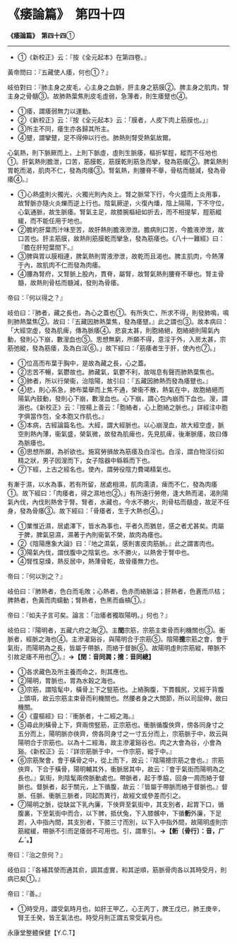 # 《痿論篇》　第四十四



**《痿論篇》　第四十四**①


---
- ①《新校正》云：『按《全元起本》在第四卷。』


黃帝問曰：『五藏使人痿，何也①？』


岐伯對曰：『肺主身之皮毛，心主身之血脈，肝主身之筋膜②。脾主身之肌肉，腎主身之骨髓③。故肺熱葉焦則皮毛虛弱，急薄者，則生痿躄也④。
- ①痿，謂痿弱無力以運動。
- ②《新校正》云：『按《全元起本》云：「膜者，人皮下肉上筋膜也。」』
- ③所主不同，痿生亦各歸其所主。
- ④躄，謂攣躄，足不得伸以行也。肺熱則腎受熱氣故爾。


心氣熱，則下脈厥而上，上則下脈虛，虛則生脈痿，樞折挈脛，縱而不任地也①。肝氣熱則膽泄，口苦，筋膜乾，筋膜乾則筋急而攣，發為筋痿②。脾氣熱則胃乾而渴，肌肉不仁，發為肉痿③。腎氣熱，則腰脊不舉，骨枯而髓減，發為骨痿④。』
- ①心熱盛則火獨光，火獨光則內炎上。腎之脈常下行，今火盛而上炎用事，故腎脈亦隨火炎爍而逆上行也。陰氣厥逆，火復內燔，陰上隔陽，下不守位，心氣通脈，故生脈痿。腎氣主足，故膝腕樞紐如折去，而不相提挈，脛筋縱緩，而不能任用于地也。
- ②膽約肝葉而汁味至苦，故肝熱則膽液滲泄。膽病則口苦，今膽液滲泄，故口苦也。肝主筋膜，故熱則筋膜乾而攣急，發為筋痿也。《八十一難經》曰：『膽在肝短葉間下。』
- ③脾與胃以膜相連，脾氣熱則胃液滲泄，故乾而且渴也。脾主肌肉，今熱薄于內，故肌肉不仁而發為肉痿。
- ④腰為腎府，又腎脈上股內，貫脊，屬腎，故腎氣熱則腰脊不舉也。腎主骨髓，故熱則骨枯而髓減，發則為骨痿。


帝曰：『何以得之？』


岐伯曰：『肺者，藏之長也，為心之蓋也①。有所失亡，所求不得，則發肺鳴，鳴則肺熱葉焦②。故曰：『五藏因肺熱葉焦，發為痿躄。』此之謂也③。故本病曰：「大經空虛，發為肌痺，傳為脈痿④。悲哀太甚，則胞絡絕，胞絡絕則陽氣內動，發則心下崩，數溲血也⑤。思想無窮，所願不得，意淫于外，入房太甚，宗筋弛縱，發為筋痿，及為白淫⑥。」故下經曰：「筋痿者生于肝，使內也⑦。」
- ①位高而布葉于胸中，是故為藏之長，心之蓋。
- ②志苦不暢，氣鬱故也。肺藏氣，氣鬱不利，故喘息有聲而肺熱葉焦也。
- ③肺者，所以行榮衞，治陰陽，故引曰：『五藏因肺熱而發為痿躄也。』
- ④悲，則心系急，肺布葉舉而上焦不通，榮衞不散，熱氣在中，故胞絡絕而陽氣內鼓動，發則心下崩，數溲血也。心下崩，謂心包內崩而下血也。溲，謂溺也。《新校正》云：『按楊上善云：「胞絡者，心上胞絡之脈也。」詳經注中胞字俱當作包，全本胞又作肌也。』
- ⑤本病，古經論篇名也。大經，謂大經脈也。以心崩溲血，故大經空虛，脈空則熱內薄，衞氣盛，榮氣微，故發為肌痺也，先見肌痺，後漸脈痿，故曰傳為脈痿也。
- ⑥思想所願，為祈欲也。施寫勞損故為筋痿及白淫也。白淫，謂白物淫衍如精之狀，男子因溲而下，女子陰器中緜緜而下也。
- ⑦下經，上古之經名也。使內，謂勞役陰力費竭精氣也。


有漸于濕，以水為事，若有所留，居處相濕，肌肉濡漬，痺而不仁，發為肉痿①。故下經曰：「肉痿者，得之濕地也②。」有所遠行勞倦，逢大熱而渴，渴則陽氣內伐，內伐則熱舍于腎。腎者，水藏也，今水不勝火，則骨枯而髓虛，故足不任身，發為骨痿③。故下經曰：「骨痿者，生于大熱也④。」
- ①業惟近濕，居處澤下，皆水為事也，平者久而猶怠，感之者尤甚矣。肉屬于脾，脾氣惡濕，濕著于內則衞氣不榮，故肉為痿也。
- ②《陰陽應象大論》曰：『地之濕氣，感則害皮肉筋脈。』此之謂害肉也。
- ③陽氣內伐，謂伐腹中之陰氣也。水不勝火，以熱舍于腎中也。
- ④腎性惡燥，熱反居中，熱薄骨乾，故骨痿無力也。


帝曰：『何以別之？』


岐伯曰：『肺熱者，色白而毛敗；心熱者，色赤而絡脈溢；肝熱者，色蒼而爪枯；脾熱者，色黃而肉蠕動；腎熱者，色黑而齒槁①。』


帝曰：『如夫子言可矣。論言：「治痿者獨取陽明。」何也？』


岐伯曰：『陽明者，五藏六府之海②。主**閏**宗筋，宗筋主束骨而利機關也③。衝脈者，經脈之海也④。主滲灌谿谷，與陽明合于宗筋⑤。陰陽**摠**宗筋之會，會于氣街，而陽明為之長，皆屬于帶脈，而絡于督脈⑥。故陽明虛則宗筋縱，帶脈不引故足痿不用也⑦。』**→【閏：音同潤；摠：音同總】**
- ①各求藏色及所主養而命之，則其應也。
- ②陽明，胃脈也，胃為水榖之海也。
- ③宗筋，謂陰髦中，橫骨上下之竪筋也。上絡胸腹，下貫髖尻，又經于背腹上頭項，故云宗筋主束骨而利機關也。然腰者身之大關節，所以司屈伸，故曰機關。
- ④《靈樞經》曰：『衝脈者，十二經之海。』
- ⑤尋此則橫骨上下，齊兩傍竪筋，正宗筋也。衝脈循腹俠齊，傍各同身寸之五分而上，陽明脈亦俠齊，傍各同身寸之一寸五分而上，宗筋脈于中，故云與陽明合于宗筋也。以為十二經海，故主滲灌谿谷也。肉之大會為谷，小會為谿。《新校正》云：『詳宗筋脈于中，一作宗筋，縱于中。』
- ⑥宗筋聚會，會于橫骨之中，從上而下，故云：『陰陽摠宗筋之會也。』宗筋俠齊，下合于橫骨，陽明輔其外，衝脈居其中，故云：『會于氣街而陽明為之長也。』氣街，則陰髦兩傍脈動處也。帶脈者，起于季脇，回身一周而絡于督脈也。督脈者，起于關元，上下循腹，故云：『皆屬于帶脈而絡于督脈也。』督脈、任脈、衝脈三脈者，同起而異行，故經文或參差而引之。
- ⑦陽明之脈，從缺盆下乳內廉，下俠齊至氣街中，其支別者，起胃下口，循腹裏，下至氣街中而合，以下髀，抵伏兔，下入膝髕中，下循**䯒**外廉，下足跗，入中指內間，其支別者，下膝三寸而別，以下入中指外間，故陽明虛則宗筋縱緩，帶脈不引而足痿弱不可用也。引，謂牽引。**→【䯒〔骨行〕：音，ㄏㄥˊ。】**


帝曰：『治之奈何？』


岐伯曰：『各補其滎而通其俞，調其虛實，和其逆順，筋脈骨肉各以其時受月，則病已矣①。』


帝曰：『善。』
- ①時受月，謂受氣時月也，如肝王甲乙，心王丙丁，脾王戊已，肺王庚辛，腎王壬癸，皆王氣法也。時受月則正謂五常受氣月也。


永康堂整體保健【Y.C.T】


